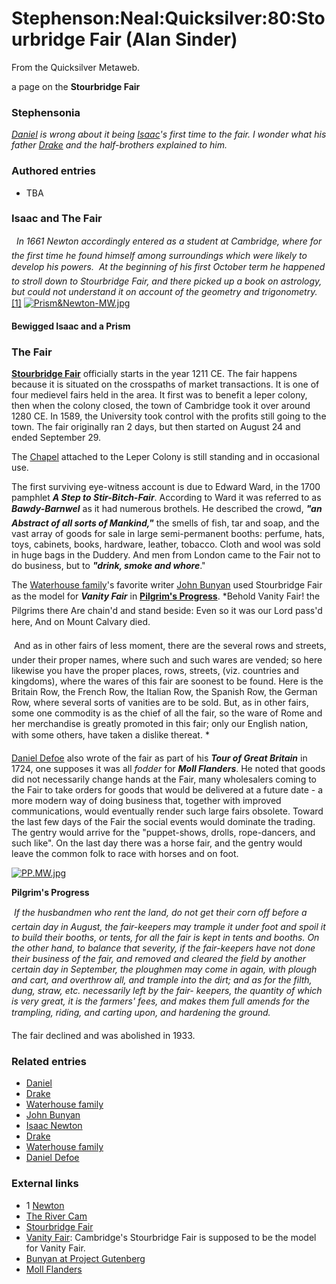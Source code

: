 
# Stephenson:Neal:Quicksilver:80:Stourbridge Fair (Alan Sinder)

From the Quicksilver Metaweb.

a page on the **Stourbridge Fair**
### Stephensonia


*[Daniel](/daniel-waterhouse) is wrong about it being [Isaac](/isaac-newton)'s first time to the fair. I wonder what his father [Drake](/drake-waterhouse) and the half-brothers explained to him.*

### Authored entries


* TBA


### Isaac and The Fair


  *In 1661 Newton accordingly entered as a student at Cambridge, where for the first time he found himself among surroundings which were likely to develop his powers.  At the beginning of his first October term he happened to stroll down to Stourbridge Fair, and there picked up a book on astrology, but could not understand it on account of the geometry and trigonometry.* [[1]](/http-www-maths-tcd-ie-pub-histmath-people-newton-rouseball-rb-newton-html)
[![Prism&Newton-MW.jpg](/web/20060725170545im_/http://www.metaweb.com/wiki/upload/a/af/Prism%26Newton-MW.jpg)](prism-newton-mw-jpg)  

**Bewigged Isaac and a Prism**

### The Fair


**[Stourbridge Fair](/http-www-stirbitch-com-cantab-items-1211-stour-start-html)** officially starts in the year 1211 CE. The fair happens because it is situated on the crosspaths of market transactions. It is one of four medievel fairs held in the area. It first was to benefit a leper colony, then when the colony closed, the town of Cambridge took it over around 1280 CE. In 1589, the University took control with the profits still going to the town. The fair originally ran 2 days, but then started on August 24 and ended September 29.

The [Chapel](/http-www-cpswandlebury-demon-co-uk-page5-html) attached to the Leper Colony is still standing and in occasional use.

The first surviving eye-witness account is due to Edward Ward, in the 1700 pamphlet ***A Step to Stir-Bitch-Fair***. According to Ward it was referred to as ***Bawdy-Barnwel*** as it had numerous brothels. He described the crowd, ***"an Abstract of all sorts of Mankind,"*** the smells of fish, tar and soap, and the vast array of goods for sale in large semi-permanent booths: perfume, hats, toys, cabinets, books, hardware, leather, tobacco. Cloth and wool was sold in huge bags in the Duddery. And men from London came to the Fair not to do business, but to ***"drink, smoke and whore***."

The [Waterhouse family](/waterhouse-family)'s favorite writer [John Bunyan](/john-bunyan) used Stourbridge Fair as the model for ***Vanity Fair*** in **[Pilgrim's Progress](/http-www-stirbitch-com-cantab-items-1700-stour-peak-html)**. *Behold Vanity Fair! the Pilgrims there 
Are chain'd and stand beside: 
Even so it was our Lord pass'd here, 
And on Mount Calvary died. 

 And as in other fairs of less moment, there are the several rows and streets, under their proper names, where such and such wares are vended; so here likewise you have the proper places, rows, streets, (viz. countries and kingdoms), where the wares of this fair are soonest to be found. Here is the Britain Row, the French Row, the Italian Row, the Spanish Row, the German Row, where several sorts of vanities are to be sold. But, as in other fairs, some one commodity is as the chief of all the fair, so the ware of Rome and her merchandise is greatly promoted in this fair; only our English nation, with some others, have taken a dislike thereat. *

[Daniel Defoe](/daniel-defoe) also wrote of the fair as part of his ***Tour of Great Britain*** in 1724, one supposes it was all *fodder* for ***Moll Flanders***. He noted that goods did not necessarily change hands at the Fair, many wholesalers coming to the Fair to take orders for goods that would be delivered at a future date - a more modern way of doing business that, together with improved communications, would eventually render such large fairs obsolete. Toward the last few days of the Fair the social events would dominate the trading. The gentry would arrive for the "puppet-shows, drolls, rope-dancers, and such like". On the last day there was a horse fair, and the gentry would leave the common folk to race with horses and on foot.

[![PP.MW.jpg](/web/20060725170545im_/http://www.metaweb.com/wiki/upload/7/75/PP.MW.jpg)](pp-mw-jpg)  

**Pilgrim's Progress**

 *If the husbandmen who rent the land, do not get their corn off before a certain day in August, the fair-keepers may trample it under foot and spoil it to build their booths, or tents, for all the fair is kept in tents and booths. On the other hand, to balance that severity, if the fair-keepers have not done their business of the fair, and removed and cleared the field by another certain day in September, the ploughmen may come in again, with plough and cart, and overthrow all, and trample into the dirt; and as for the filth, dung, straw, etc. necessarily left by the fair- keepers, the quantity of which is very great, it is the farmers' fees, and makes them full amends for the trampling, riding, and carting upon, and hardening the ground.*

The fair declined and was abolished in 1933.

### Related entries


* [Daniel](/daniel-waterhouse)
* [Drake](/drake-waterhouse)
* [Waterhouse family](/waterhouse-family)
* [John Bunyan](/john-bunyan)
* [Isaac Newton](/isaac-newton)
* [Drake](/drake-waterhouse)
* [Waterhouse family](/waterhouse-family)
* [Daniel Defoe](/daniel-defoe)


### External links


* 1 [Newton](/http-www-maths-tcd-ie-pub-histmath-people-newton-rouseball-rb-newton-html)
* [The River Cam](/http-www-canals-btinternet-co-uk-canals-camriver-htm)
* [Stourbridge Fair](/http-www-stirbitch-com-cantab-items-1211-stour-start-html)
* [Vanity Fair](/http-www-stirbitch-com-cantab-resources-vanity-fair-bunyan-html): Cambridge's Stourbridge Fair is supposed to be the model for Vanity Fair.
* [Bunyan at Project Gutenberg](/http-onlinebooks-library-upenn-edu-webbin-gutbook-author-name-bunyan-john)
* [Moll Flanders](/http-classiclit-about-com-library-bl-etexts-ddefoe-bl-ddefo-moll-pre-htm)
